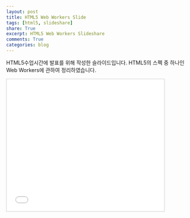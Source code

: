```yaml
---
layout: post
title: HTML5 Web Workers Slide
tags: [html5, slideshare]
share: True
excerpt: HTML5 Web Workers Slideshare
comments: True
categories: blog
---
```


HTML5수업시간에 발표를 위해 작성한 슬라이드입니다. 
HTML5의 스펙 중 하나인 Web Workers에 관하여 정리하였습니다.

<iframe src="//www.slideshare.net/slideshow/embed_code/40451621" width="425" height="355" frameborder="0" marginwidth="0" marginheight="0" scrolling="no" style="border:1px solid #CCC; border-width:1px; margin-bottom:5px; max-width: 100%;" allowfullscreen> </iframe> 
